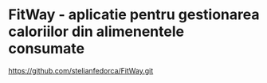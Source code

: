 # FitWay - aplicatie pentru gestionarea caloriilor din alimenentele consumate

https://github.com/stelianfedorca/FitWay.git
